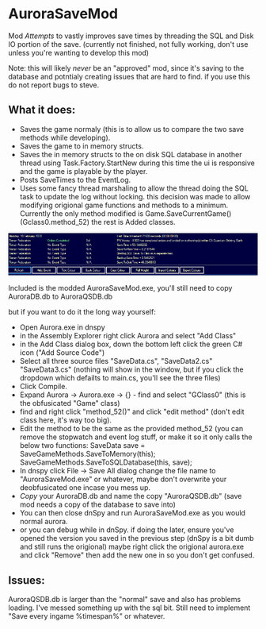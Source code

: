 # AuroraSaveMod
Mod *Attempts* to vastly improves save times by threading the SQL and Disk IO portion of the save. (currently not finished, not fully working, don't use unless you're wanting to develop this mod) 

Note: this will likely *never* be an "approved" mod, since it's saving to the database and potntialy creating issues that are hard to find. if you use this do not report bugs to steve. 

## What it does:  
- Saves the game normaly (this is to allow us to compare the two save methods while developing).
- Saves the game to in memory structs. 
- Saves the in memory structs to the on disk SQL database in another thread using Task.Factory.StartNew
    during this time the ui is responsive and the game is playable by the player. 
- Posts SaveTimes to the EventLog.
- Uses some fancy thread marshaling to allow the thread doing the SQL task to update the log without locking. 
    this decision was made to allow modifying origional game functions and methods to a minimum. 
    Currently the only method modified is Game.SaveCurrentGame() (Gclass0.method_52)
    the rest is Added classes. 

![alt text](https://github.com/se5a/AuroraSaveMod/blob/main/SaveMod/savetimes.PNG?raw=true)

Included is the modded AuroraSaveMod.exe, you'll still need to copy AuroraDB.db to AuroraQSDB.db 

but if you want to do it the long way yourself:
- Open Aurora.exe in dnspy
- in the Assembly Explorer right click Aurora and select "Add Class"
- in the Add Class dialog box, down the bottom left click the green C# icon ("Add Source Code")
- Select all three source files "SaveData.cs", "SaveData2.cs" "SaveData3.cs"
(nothing will show in the window, but if you click the dropdown which defailts to main.cs, you'll see the three files)
- Click Compile.
- Expand Aurora -> Aurora.exe -> {} - 
find and select "GClass0" (this is the obfusicated "Game" class)
- find and right click "method_52()" and click "edit method" (don't edit class here, it's way too big).
- Edit the method to be the same as the provided method_52 (you can remove the stopwatch and event log stuff, or make it so it only calls the below two functions:
SaveData save = SaveGameMethods.SaveToMemory(this);
SaveGameMethods.SaveToSQLDatabase(this, save);
- In dnspy click File -> Save All dialog change the file name to "AuroraSaveMod.exe" or whatever, maybe don't overwrite your deobfusicated one incase you mess up.
- *Copy* your AuroraDB.db and name the copy "AuroraQSDB.db" (save mod needs a copy of the database to save into) 
- You can then close dnSpy and run AuroraSaveMod.exe as you would normal aurora. 
- or you can debug while in dnSpy. if doing the later, ensure you've opened the version you saved in the previous step (dnSpy is a bit dumb and still runs the origional) maybe right click the origional aurora.exe and click "Remove" then add the new one in so you don't get confused. 

## Issues:
AuroraQSDB.db is larger than the "normal" save and also has problems loading. I've messed something up with the sql bit. 
Still need to implement "Save every ingame %timespan%" or whatever. 


